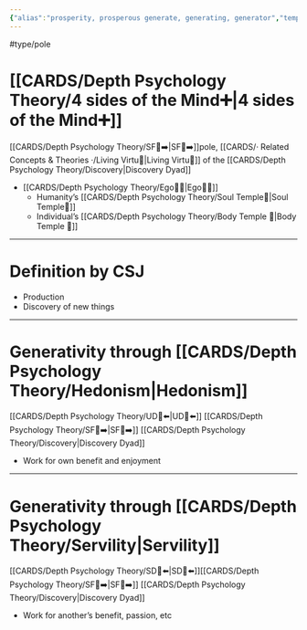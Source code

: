 ```yaml
---
{"alias":"prosperity, prosperous generate, generating, generator","temple":"[[Body Temple 🌳|Body🌳]]","side":"[[Ego🙋‍♂️|🙋‍♂️]]","dg-publish":true,"permalink":"/cards/depth-psychology-theory/generativity/","dgPassFrontmatter":true,"created":"2022-12-31T17:42:57.181+01:00","updated":"2023-05-27T15:36:13.581+02:00"}
---
```


#type/pole 

# [[CARDS/Depth Psychology Theory/4 sides of the Mind➕\|4 sides of the Mind➕]] 
[[CARDS/Depth Psychology Theory/SF🤸➡️\|SF🤸➡️]]pole, [[CARDS/· Related Concepts & Theories ·/Living Virtu🙇\|Living Virtu🙇]] of the [[CARDS/Depth Psychology Theory/Discovery\|Discovery Dyad]] 
- [[CARDS/Depth Psychology Theory/Ego🙋‍♂️\|Ego🙋‍♂️]] 
	- Humanity’s [[CARDS/Depth Psychology Theory/Soul Temple👤\|Soul Temple👤]]
	- Individual’s [[CARDS/Depth Psychology Theory/Body Temple 🌳\|Body Temple 🌳]] 
---
# Definition by CSJ 
- Production  
- Discovery of new things 
---
# Generativity through [[CARDS/Depth Psychology Theory/Hedonism\|Hedonism]]
[[CARDS/Depth Psychology Theory/UD👤⬅️\|UD👤⬅️]] [[CARDS/Depth Psychology Theory/SF🤸➡️\|SF🤸➡️]] [[CARDS/Depth Psychology Theory/Discovery\|Discovery Dyad]] 
- Work for own benefit and enjoyment 
---
# Generativity through [[CARDS/Depth Psychology Theory/Servility\|Servility]] 
[[CARDS/Depth Psychology Theory/SD🤸⬅️\|SD🤸⬅️]][[CARDS/Depth Psychology Theory/SF🤸➡️\|SF🤸➡️]] [[CARDS/Depth Psychology Theory/Discovery\|Discovery Dyad]] 
- Work for another’s benefit, passion, etc 